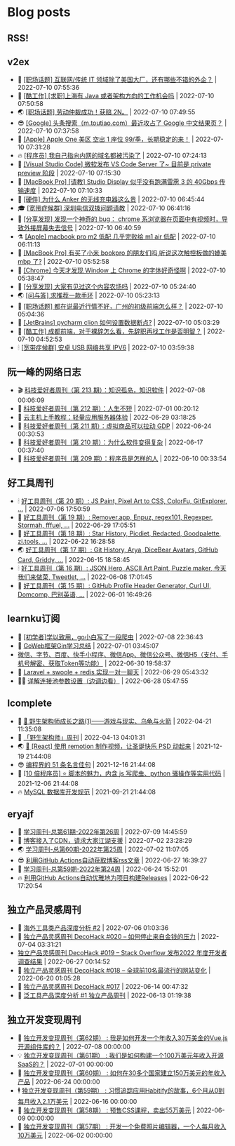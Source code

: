 # Blog posts
## RSS!



## v2ex

<!-- v2ex:START  -->
- 🫶 [[职场话题] 互联网/传统 IT 领域除了美国大厂，还有哪些不错的外企？](https://www.v2ex.com/t/865257#reply1) | 2022-07-10 07:55:36 
- 🧰 [[酷工作] [求职]上海有 Java 或者架构方向的工作机会吗](https://www.v2ex.com/t/865256#reply0) | 2022-07-10 07:50:58 
- 🌏 [[职场话题] 劳动仲裁成功！获赔 2N。](https://www.v2ex.com/t/865255#reply13) | 2022-07-10 07:49:55 
- 😎 [[Google] 头条搜索（m.toutiao.com）最近攻占了 Google 中文结果页？](https://www.v2ex.com/t/865254#reply5) | 2022-07-10 07:37:58 
- 💂 [[Apple] Apple One 美区 空出 1 座位 99/季，长期稳定的来！](https://www.v2ex.com/t/865253#reply5) | 2022-07-10 07:31:28 
- 🔥 [[程序员] 我自己指向内网的域名都被污染了](https://www.v2ex.com/t/865252#reply5) | 2022-07-10 07:24:13 
- 🦅 [[Visual Studio Code] 微软发布 VS Code Server 了~ 目前是 private preview 阶段](https://www.v2ex.com/t/865250#reply5) | 2022-07-10 07:15:30 
- 🙉 [[MacBook Pro] [请教] Studio Display 似乎没有跑满雷雳 3 的 40Gbps 传输速度](https://www.v2ex.com/t/865249#reply6) | 2022-07-10 07:10:33 
- 💫 [[硬件] 为什么 Anker 的无线充电器这么贵](https://www.v2ex.com/t/865248#reply5) | 2022-07-10 06:45:44 
- 🎓 [[宽带症候群] 深圳电信双拨问题请教](https://www.v2ex.com/t/865247#reply0) | 2022-07-10 06:41:16 
- 🗽 [[分享发现] 发现一个神奇的 bug： chrome 系浏览器在页面中有视频时，导致外接屏幕失去信号](https://www.v2ex.com/t/865246#reply2) | 2022-07-10 06:40:59 
- ⚗️ [[Apple] macbook pro m2 低配 几乎完败给 m1 air 低配](https://www.v2ex.com/t/865242#reply9) | 2022-07-10 06:11:13 
- 🦍 [[MacBook Pro] 有买了小米 bookpro 的朋友们吗,听说这次触控板做的媲美 mbp 了?](https://www.v2ex.com/t/865240#reply0) | 2022-07-10 05:52:58 
- 🤩 [[Chrome] 今天才发现 Window 上 Chrome 的字体好奇怪啊](https://www.v2ex.com/t/865239#reply5) | 2022-07-10 05:38:47 
- 🙉 [[分享发现] 大家有见过这个内容农场吗](https://www.v2ex.com/t/865238#reply5) | 2022-07-10 05:24:40 
- 🌏 [[问与答] 求推荐一款手环](https://www.v2ex.com/t/865237#reply6) | 2022-07-10 05:23:13 
- 🐘 [[职场话题] 都在说最近行情不好，广州的初级前端怎么样？](https://www.v2ex.com/t/865236#reply7) | 2022-07-10 05:04:36 
- 🧰 [[JetBrains] pycharm clion 如何设置数据断点?](https://www.v2ex.com/t/865235#reply0) | 2022-07-10 05:03:29 
- 💃 [[酷工作] 成都前端，对于裸辞怎么看，先辞职再找工作是否明智？](https://www.v2ex.com/t/865234#reply5) | 2022-07-10 04:52:53 
- 🕯 [[宽带症候群] 安卓 USB 网络共享 IPV6](https://www.v2ex.com/t/865231#reply3) | 2022-07-10 03:59:38 <!-- v2ex:END -->

## 阮一峰的网络日志

<!-- ruanyf:START -->
- 🎬 [科技爱好者周刊（第 213 期）：知识孤岛，知识软件](http://www.ruanyifeng.com/blog/2022/07/weekly-issue-213.html) | 2022-07-08 00:06:09 
- 💄 [科技爱好者周刊（第 212 期）：人生不短](http://www.ruanyifeng.com/blog/2022/07/weekly-issue-212.html) | 2022-07-01 00:20:12 
- 🐎 [云主机上手教程：轻量应用服务器体验](http://www.ruanyifeng.com/blog/2022/06/cloud-server-getting-started-tutorial.html) | 2022-06-29 03:18:25 
- 🤔 [科技爱好者周刊（第 211 期）：虚拟商品可以拉动 GDP](http://www.ruanyifeng.com/blog/2022/06/weekly-issue-211.html) | 2022-06-24 00:30:53 
- 🧠 [科技爱好者周刊（第 210 期）：为什么软件变得复杂](http://www.ruanyifeng.com/blog/2022/06/weekly-issue-210.html) | 2022-06-17 00:37:40 
- 🎃 [科技爱好者周刊（第 209 期）：程序员是怎样的人](http://www.ruanyifeng.com/blog/2022/06/weekly-issue-209.html) | 2022-06-10 00:33:54 <!-- ruanyf:END -->

## 好工具周刊

<!-- bestxtools:START -->
- 🕯 [好工具周刊（第 20 期）: JS Paint, Pixel Art to CSS, ColorFu, GitExplorer, ...](https://discuss-cn.bestxtools.com/d/57/1) | 2022-07-06 17:50:59 
- 🦩 [好工具周刊（第 19 期）: Remover.app, Enpuz, regex101, Regexper, Stormah, fffuel, ...](https://discuss-cn.bestxtools.com/d/56/1) | 2022-06-29 17:05:51 
- 🦄 [好工具周刊（第 18 期）: Star History, Picdiet, Redacted, Goodpalette, zi.tools, ...](https://discuss-cn.bestxtools.com/d/47/1) | 2022-06-22 16:28:58 
- 🌏 [好工具周刊（第 17 期）: Git History, Arya, DiceBear Avatars, GitHub Card, Griddy, ...](https://discuss-cn.bestxtools.com/d/43/1) | 2022-06-15 18:58:45 
- 🕯 [好工具周刊（第 16 期）: JSON Hero, ASCII Art Paint, Puzzle maker, 今天我们来做菜, Tweetlet, ...](https://discuss-cn.bestxtools.com/d/42/1) | 2022-06-08 17:01:45 
- 📝 [好工具周刊（第 15 期）: GitHub Profile Header Generator, Curl UI, Domcomp, 巴别英语, ...](https://discuss-cn.bestxtools.com/d/40/1) | 2022-06-01 16:49:26 <!-- bestxtools:END -->


## learnku订阅

<!-- learnku:START -->
- 🦅 [[初学者]学以致用，go小白写了一段爬虫](https://learnku.com/go/t/69522) | 2022-07-08 22:36:43 
- 🦅 [GoWeb框架Gin学习总结](https://learnku.com/articles/69259) | 2022-07-01 03:45:07 
-  [微信、字节、百度、快手小程序、微信App、微信公众号、微信H5（支付、手机号解密、获取Token等功能）](https://learnku.com/articles/69235) | 2022-06-30 19:58:37 
- 🌈 [Laravel + swoole + redis 实现一对一聊天](https://learnku.com/articles/69154) | 2022-06-29 05:43:32 
- 🧑‍🏫 [详解连接池参数设置（边调边看）](https://learnku.com/articles/69111) | 2022-06-28 05:47:55 <!-- learnku:END -->



## lcomplete

<!-- lcomplete:START -->
- 🫶 [🐒 野生架构师成长之路&lpar;1&rpar;——游戏与现实、乌龟与火箭](http://codelc.com/post/growup/s01/) | 2022-04-21 11:35:08 
- 🧰 [「野生架构师」周刊](http://codelc.com/post/essay/%E9%87%8E%E7%94%9F%E6%9E%B6%E6%9E%84%E5%B8%88%E5%91%A8%E5%88%8A%E4%BB%8B%E7%BB%8D/) | 2022-04-13 04:01:31 
- 🌏 [🎄 [React] 使用 remotion 制作视频，让圣诞快乐 PSD 动起来](http://codelc.com/post/dev/js/remotion/) | 2021-12-19 21:44:08 
- 😎 [编程界的 51 条名言佳句](http://codelc.com/post/dev/thinking/quotes/) | 2021-12-16 21:44:08 
- 💂 [[10 倍程序员] ⭐ 脚本的魅力，内含 js 写爬虫、python 骚操作等实用代码](http://codelc.com/post/dev/10x/script/) | 2021-12-06 21:44:08 
- 🔥 [MySQL 数据库开发规范](http://codelc.com/post/dev/db/mysql_standard/) | 2021-09-21 21:44:08 <!-- lcomplete:END -->

## eryajf

<!-- eryajf:START -->
- 🫶 [学习周刊-总第61期-2022年第26周](https://wiki.eryajf.net/pages/703307/) | 2022-07-09 14:45:59 
- 🧰 [博客接入了CDN，请求大家江湖支援](https://wiki.eryajf.net/pages/5f559d/) | 2022-07-02 23:28:29 
- 🌏 [学习周刊-总第60期-2022年第25周](https://wiki.eryajf.net/pages/bff449/) | 2022-07-02 11:07:05 
- 😎 [利用GitHub Actions自动获取博客rss文章](https://wiki.eryajf.net/pages/1b1ba3/) | 2022-06-27 16:39:27 
- 💂 [学习周刊-总第59期-2022年第24周](https://wiki.eryajf.net/pages/b0bdd0/) | 2022-06-24 15:52:01 
- 🔥 [利用GitHub Actions自动优雅地为项目构建Releases](https://wiki.eryajf.net/pages/f3e878/) | 2022-06-22 17:20:54 <!-- eryajf:END -->



## 独立产品灵感周刊

<!-- DecoHack:START -->
- 🦣 [海外工具类产品深度分析 #2](https://www.decohack.com/Post/746) | 2022-07-06 01:03:36 
- 🤡 [独立产品灵感周刊 DecoHack #020 – 如何停止来自金钱的压力](https://www.decohack.com/Post/728) | 2022-07-04 03:31:21 
-  [独立产品灵感周刊 DecoHack #019 – Stack Overflow 发布2022 年度开发者调查结果](https://www.decohack.com/Post/699) | 2022-06-27 00:14:52 
- 🐲 [独立产品灵感周刊 DecoHack #018 – 全球前10名最流行的网站变化](https://www.decohack.com/Post/680) | 2022-06-20 01:05:28 
- 🦅 [独立产品灵感周刊 DecoHack #017](https://www.decohack.com/Post/663) | 2022-06-14 00:47:32 
- 🧰 [泛工具产品深度分析 #1 独立产品周刊](https://www.decohack.com/Post/653) | 2022-06-13 01:19:38 <!-- DecoHack:END -->

## 独立开发变现周刊

<!-- easyindie:START -->
- 💂 [独立开发变现周刊（第62期） : 我是如何开发一个年收入30万美金的Vue.js开源组件库的？](https://www.ezindie.com/weekly/issue-62) | 2022-07-08 00:00:00 
- 💡 [独立开发变现周刊（第61期） : 我们是如何构建一个100万美元年收入开源SaaS的？](https://www.ezindie.com/weekly/issue-61) | 2022-07-01 00:00:00 
- 🌋 [独立开发变现周刊（第60期） : 如何在30多个国家建立150万美元的年收入产品](https://www.ezindie.com/weekly/issue-60) | 2022-06-24 00:00:00 
- 🕴 [独立开发变现周刊（第59期） : 习惯追踪应用Habitify的故事，6个月从0到每月收入2.1万美元](https://www.ezindie.com/weekly/issue-59) | 2022-06-16 00:00:00 
- 🎊 [独立开发变现周刊（第58期） : 预售CSS课程，卖出55万美元](https://www.ezindie.com/weekly/issue-58) | 2022-06-09 00:00:00 
- 🤔 [独立开发变现周刊（第57期） : 开发一个免费照片编辑器，一个人每月收入10万美元](https://www.ezindie.com/weekly/issue-57) | 2022-06-02 00:00:00 <!-- easyindie:END -->



